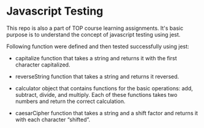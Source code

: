 # Javascript Testing

This repo is also a part of TOP course learning assignments. It's basic purpose is to understand the concept of javascript testing using jest.

Following function were defined and then tested successfully using jest:

- capitalize function that takes a string and returns it with the first character capitalized.

- reverseString function that takes a string and returns it reversed.

- calculator object that contains functions for the basic operations: add, subtract, divide, and multiply. Each of these functions takes two numbers and return the correct calculation.

- caesarCipher function that takes a string and a shift factor and returns it with each character “shifted”.
